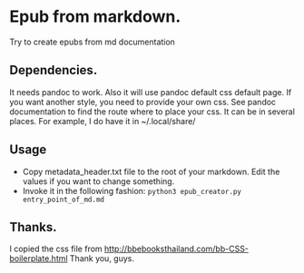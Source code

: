 # Epub from markdown.
Try to create epubs from md documentation

## Dependencies.

It needs pandoc to work. Also it will use pandoc default css default page. If you want another style, you need to provide your own css. See pandoc documentation to find the route where to place your css.
It can be in several places. For example, I do have it in ~/.local/share/

## Usage

- Copy metadata_header.txt file to the root of your markdown. Edit the values if you want to
  change something.
- Invoke it in the following fashion: `python3 epub_creator.py entry_point_of_md.md`

## Thanks.

I copied the css file from http://bbebooksthailand.com/bb-CSS-boilerplate.html
Thank you, guys.
